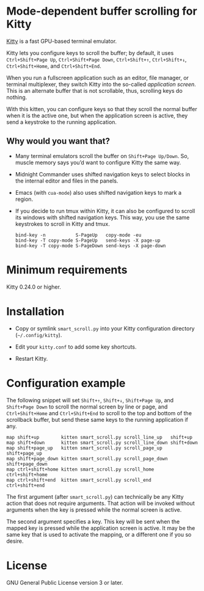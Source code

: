 # Mode-dependent buffer scrolling for Kitty

[Kitty][kitty] is a fast GPU-based terminal emulator.

[kitty]: https://sw.kovidgoyal.net/kitty


Kitty lets you configure keys to scroll the buffer;
by default, it uses `Ctrl+Shift+Page Up`, `Ctrl+Shift+Page Down`,
`Ctrl+Shift+↑`, `Ctrl+Shift+↓`, `Ctrl+Shift+Home`, and `Ctrl+Shift+End`.

When you run a fullscreen application
such as an editor, file manager, or terminal multiplexer,
they switch Kitty into the so-called *application screen*.
This is an alternate buffer that is not scrollable,
thus, scrolling keys do nothing.

With this kitten, you can configure keys
so that they scroll the normal buffer when it is the active one,
but when the application screen is active,
they send a keystroke to the running application.

## Why would you want that?

* Many terminal emulators scroll the buffer on `Shift+Page Up/Down`.
  So, muscle memory says you’d want to configure Kitty the same way.

* Midnight Commander uses shifted navigation keys
  to select blocks in the internal editor
  and files in the panels.

* Emacs (with `cua-mode`) also uses shifted navigation keys
  to mark a region.

* If you decide to run tmux within Kitty,
  it can also be configured to scroll its windows
  with shifted navigation keys.
  This way, you use the same keystrokes to scroll in Kitty and tmux.

      bind-key -n           S-PageUp   copy-mode -eu
      bind-key -T copy-mode S-PageUp   send-keys -X page-up
      bind-key -T copy-mode S-PageDown send-keys -X page-down


# Minimum requirements

Kitty 0.24.0 or higher.


# Installation

* Copy or symlink `smart_scroll.py`
  into your Kitty configuration directory
  (`~/.config/kitty`).

* Edit your `kitty.conf` to add some key shortcuts.

* Restart Kitty.


# Configuration example

The following snippet will set `Shift+↑`, `Shift+↓`,
`Shift+Page Up`, and `Shift+Page Down`
to scroll the normal screen by line or page,
and `Ctrl+Shift+Home` and `Ctrl+Shift+End`
to scroll to the top and bottom of the scrollback buffer,
but send these same keys to the running application if any.

```
map shift+up        kitten smart_scroll.py scroll_line_up   shift+up
map shift+down      kitten smart_scroll.py scroll_line_down shift+down
map shift+page_up   kitten smart_scroll.py scroll_page_up   shift+page_up
map shift+page_down kitten smart_scroll.py scroll_page_down shift+page_down
map ctrl+shift+home kitten smart_scroll.py scroll_home      ctrl+shift+home
map ctrl+shift+end  kitten smart_scroll.py scroll_end       ctrl+shift+end
```

The first argument (after `smart_scroll.py`)
can technically be any Kitty action that does not require arguments.
That action will be invoked without arguments
when the key is pressed while the normal screen is active.

The second argument specifies a key.
This key will be sent when the mapped key is pressed
while the application screen is active.
It may be the same key that is used to activate the mapping,
or a different one if you so desire.


# License

GNU General Public License version 3 or later.
